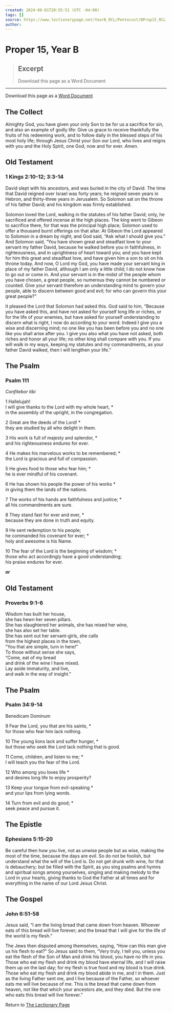 ```yaml
---
created: 2024-08-01T20:55:51 (UTC -04:00)
tags: []
source: https://www.lectionarypage.net/YearB_RCL/Pentecost/BProp15_RCL.html
author: 
---
```


# Proper 15, Year B

> ## Excerpt
> Download this page as a Word Document

---
Download this page as a [Word Document](https://www.lectionarypage.net/YearB_RCL/Pentecost/BProp15_RCL.docx)

## The Collect

Almighty God, you have given your only Son to be for us a sacrifice for sin, and also an example of godly life: Give us grace to receive thankfully the fruits of his redeeming work, and to follow daily in the blessed steps of his most holy life; through Jesus Christ your Son our Lord, who lives and reigns with you and the Holy Spirit, one God, now and for ever. *Amen.*

## Old Testament

### 1 Kings 2:10-12; 3:3-14

David slept with his ancestors, and was buried in the city of David. The time that David reigned over Israel was forty years; he reigned seven years in Hebron, and thirty-three years in Jerusalem. So Solomon sat on the throne of his father David; and his kingdom was firmly established.

Solomon loved the Lord, walking in the statutes of his father David; only, he sacrificed and offered incense at the high places. The king went to Gibeon to sacrifice there, for that was the principal high place; Solomon used to offer a thousand burnt offerings on that altar. At Gibeon the Lord appeared to Solomon in a dream by night; and God said, “Ask what I should give you.” And Solomon said, “You have shown great and steadfast love to your servant my father David, because he walked before you in faithfulness, in righteousness, and in uprightness of heart toward you; and you have kept for him this great and steadfast love, and have given him a son to sit on his throne today. And now, O Lord my God, you have made your servant king in place of my father David, although I am only a little child; I do not know how to go out or come in. And your servant is in the midst of the people whom you have chosen, a great people, so numerous they cannot be numbered or counted. Give your servant therefore an understanding mind to govern your people, able to discern between good and evil; for who can govern this your great people?”

It pleased the Lord that Solomon had asked this. God said to him, “Because you have asked this, and have not asked for yourself long life or riches, or for the life of your enemies, but have asked for yourself understanding to discern what is right, I now do according to your word. Indeed I give you a wise and discerning mind; no one like you has been before you and no one like you shall arise after you. I give you also what you have not asked, both riches and honor all your life; no other king shall compare with you. If you will walk in my ways, keeping my statutes and my commandments, as your father David walked, then I will lengthen your life.”

## The Psalm

### Psalm 111

*Confitebor tibi*

1 Hallelujah!  
I will give thanks to the Lord with my whole heart, \*  
in the assembly of the upright, in the congregation.

2 Great are the deeds of the Lord! \*  
they are studied by all who delight in them.

3 His work is full of majesty and splendor, \*  
and his righteousness endures for ever.

4 He makes his marvelous works to be remembered; \*  
the Lord is gracious and full of compassion.

5 He gives food to those who fear him; \*  
he is ever mindful of his covenant.

6 He has shown his people the power of his works \*  
in giving them the lands of the nations.

7 The works of his hands are faithfulness and justice; \*  
all his commandments are sure.

8 They stand fast for ever and ever, \*  
because they are done in truth and equity.

9 He sent redemption to his people;  
he commanded his covenant for ever; \*  
holy and awesome is his Name.

10 The fear of the Lord is the beginning of wisdom; \*  
those who act accordingly have a good understanding;  
his praise endures for ever.

***or***

## Old Testament

### Proverbs 9:1-6

Wisdom has built her house,  
she has hewn her seven pillars.  
She has slaughtered her animals, she has mixed her wine,  
she has also set her table.  
She has sent out her servant-girls, she calls  
from the highest places in the town,  
“You that are simple, turn in here!”  
To those without sense she says,  
“Come, eat of my bread  
and drink of the wine I have mixed.  
Lay aside immaturity, and live,  
and walk in the way of insight.”

## The Psalm

### Psalm 34:9-14

Benedicam Dominum

9 Fear the Lord, you that are his saints, \*  
for those who fear him lack nothing.

10 The young lions lack and suffer hunger, \*  
but those who seek the Lord lack nothing that is good.

11 Come, children, and listen to me; \*  
I will teach you the fear of the Lord.

12 Who among you loves life \*  
and desires long life to enjoy prosperity?

13 Keep your tongue from evil-speaking \*  
and your lips from lying words.

14 Turn from evil and do good; \*  
seek peace and pursue it.

## The Epistle

### Ephesians 5:15-20

Be careful then how you live, not as unwise people but as wise, making the most of the time, because the days are evil. So do not be foolish, but understand what the will of the Lord is. Do not get drunk with wine, for that is debauchery; but be filled with the Spirit, as you sing psalms and hymns and spiritual songs among yourselves, singing and making melody to the Lord in your hearts, giving thanks to God the Father at all times and for everything in the name of our Lord Jesus Christ.

## The Gospel

### John 6:51-58

Jesus said, “I am the living bread that came down from heaven. Whoever eats of this bread will live forever; and the bread that I will give for the life of the world is my flesh.”

The Jews then disputed among themselves, saying, “How can this man give us his flesh to eat?” So Jesus said to them, “Very truly, I tell you, unless you eat the flesh of the Son of Man and drink his blood, you have no life in you. Those who eat my flesh and drink my blood have eternal life, and I will raise them up on the last day; for my flesh is true food and my blood is true drink. Those who eat my flesh and drink my blood abide in me, and I in them. Just as the living Father sent me, and I live because of the Father, so whoever eats me will live because of me. This is the bread that came down from heaven, not like that which your ancestors ate, and they died. But the one who eats this bread will live forever.”

Return to [The Lectionary Page](http://lectionarypage.net/)
